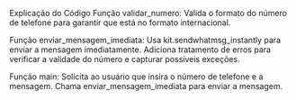 Explicação do Código
Função validar_numero:
Valida o formato do número de telefone para garantir que está no formato internacional.

Função enviar_mensagem_imediata:
Usa kit.sendwhatmsg_instantly para enviar a mensagem imediatamente.
Adiciona tratamento de erros para verificar a validade do número e capturar possíveis exceções.

Função main:
Solicita ao usuário que insira o número de telefone e a mensagem.
Chama enviar_mensagem_imediata para enviar a mensagem.
